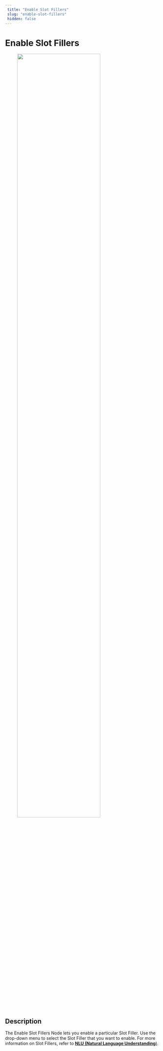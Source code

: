 ```yaml
---
 title: "Enable Slot Fillers" 
 slug: "enable-slot-fillers" 
 hidden: false 
---
```

# Enable Slot Fillers

<figure>
  <img class="image-center" src="{{config.site_url}}ai/flow-nodes/images/nlu/enable-slot-fillers.png" width="80%" />
</figure>

## Description
<div class="divider"></div>

The Enable Slot Fillers Node lets you enable a particular Slot Filler. Use the drop-down menu to select the Slot Filler that you want to enable. For more information on Slot Fillers, refer to [**NLU (Natural Language Understanding**)]({{config.site_url}}ai/nlu/nlu-overview/overview/).